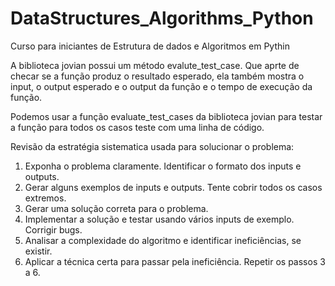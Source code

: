 # DataStructures_Algorithms_Python
Curso para iniciantes de Estrutura de dados e Algoritmos em Pythin

A biblioteca jovian possui um método evalute_test_case. Que aprte de checar se a função produz o resultado esperado,
ela também mostra o input, o output esperado e o output da função e o tempo de execução da 
função.

Podemos usar a função evaluate_test_cases da biblioteca jovian para testar a função para todos os 
casos teste com uma linha de código.

Revisão da estratégia sistematica usada para solucionar o problema:
<ol>
  <li>Exponha o problema claramente. Identificar o formato dos inputs e outputs.</li>
  <li>Gerar alguns exemplos de inputs e outputs. Tente cobrir todos os casos extremos.</li>
  <li>Gerar uma solução correta para o problema.</li>
  <li>Implementar a solução e testar usando vários inputs de exemplo. Corrigir bugs.</li>
  <li>Analisar a complexidade do algoritmo e identificar ineficiências, se existir.</li>
  <li>Aplicar a técnica certa para passar pela ineficiência. Repetir os passos 3 a 6.</li>
</ol>
